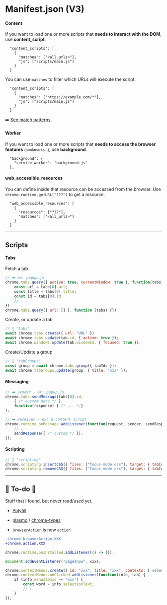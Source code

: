 # Manifest.json (V3)

<div class="row row-cols-md-2"><div>
</div><div>

#### Content

If you want to load one or more scripts that **needs to interact with the DOM**, use **content_script**.

```json!
  "content_scripts": [
    {
      "matches": ["<all_urls>"],
      "js": ["scripts/main.js"]
    }
  ]
```

You can use `matches` to filter which URLs will execute the script.

```json!
  "content_scripts": [
    {
      "matches": ["https://example.com/*"],
      "js": ["scripts/main.js"]
    }
  ]
```

➡️ [See match patterns](https://developer.chrome.com/docs/extensions/mv3/match_patterns/).

#### Worker

If you want to load one or more scripts that **needs to access the browser features** <small>(bookmarks...)</small>, use **background**.

```json!
  "background": {
    "service_worker": "background.js"
  },
```

#### web_accessible_resources

You can define inside that resource can be accessed from the browser. Use `chrome.runtime.getURL("???")` to get a resource.

```json!
  "web_accessible_resources": [
    {
      "resources": ["???"], 
      "matches": ["<all_urls>"]
    }
  ]
```

</div></div>

<hr class="sep-both">

## Scripts

<div class="row row-cols-md-2"><div>

#### Tabs

Fetch a tab

```javascript
// ➡️ ex: popup.js
chrome.tabs.query({ active: true, currentWindow: true }, function(tabs) {
    const url = tabs[0].url;
    const title = tabs[0].title;
    const id = tabs[0].id
    // ...
})
chrome.tabs.query({ url: [] }, function (tabs) {})
```

Create, or update a tab

```javascript
// 🔐 "tabs"
await chrome.tabs.create({ url: "URL" })
await chrome.tabs.update(tab.id, { active: true });
await chrome.windows.update(tab.windowId, { focused: true });
```

Create/Update a group

```javascript
// 🔐 "tabGroups"
const group = await chrome.tabs.group({ tabIds });
await chrome.tabGroups.update(group, { title: "xxx" });
```
</div><div>

#### Messaging

<p></p>

```javascript
// ➡️ Sender - ex: popup.js
chrome.tabs.sendMessage(tabs[0].id,
    { /* custom data */ },
    function(response) { /* ... */}
);

// ➡️ Receiver - ex: a content script
chrome.runtime.onMessage.addListener(function(request, sender, sendResponse) {
    // ...
    sendResponse({ /* custom */ });
});
```

#### Scripting

<p></p>

```javascript
// 🔐 "scripting"
chrome.scripting.insertCSS({ files: ["focus-mode.css"], target: { tabId: tab.id },});
chrome.scripting.removeCSS({ files: ["focus-mode.css"], target: { tabId: tab.id },});
```
</div></div>

<hr class="sep-both">

## 👻 To-do 👻

Stuff that I found, but never read/used yet.

<div class="row row-cols-md-2"><div>

* [Polyfill](https://github.com/mozilla/webextension-polyfill)
* [plasmo](https://github.com/PlasmoHQ/plasmo) / [chrome-types](https://www.npmjs.com/package/chrome-types)

* `browserAction` is now `action`

```diff
-chrome.browserAction.XXX
+chrome.action.XXX
```
</div><div>

```javascript
chrome.runtime.onInstalled.addListener(() => {});

document.addEventListener("pageshow", xxx);

chrome.contextMenus.create({ id: "xxx", title: "xxx", contexts: ['selection'] });
chrome.contextMenus.onClicked.addListener(function(info, tab) {
    if (info.menuItemId == "xxx") {     
        const word = info.selectionText;
        // ...    
    }
});
```
</div></div>